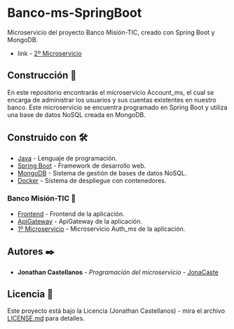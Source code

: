 # Banco-ms-SpringBoot
Microservicio del proyecto Banco Misión-TIC, creado con Spring Boot y MongoDB.
* link - [2º Microservicio](https://banco-ms-spring-boot.herokuapp.com/)

## Construcción 🚀

En este repositorio encontrarás el microservicio Account_ms, el cual se encarga de administrar los usuarios y sus cuentas existentes en nuestro banco. Este microservicio se encuentra programado en Spring Boot y utiliza una base de datos NoSQL creada en MongoDB. 

## Construido con 🛠️

* [Java](https://www.java.com/es/) - Lenguaje de programación.
* [Spring Boot](https://spring.io/projects/spring-boot) - Framework de desarrollo web.
* [MongoDB](https://www.mongodb.com/es) - Sistema de gestión de bases de datos NoSQL.
* [Docker](https://www.docker.com/) - Sistema de despliegue con contenedores.

### Banco Misión-TIC 📌

* [Frontend](https://github.com/JonaCaste/Banco-frontend) - Frontend de la aplicación.
* [ApiGateway](https://github.com/JonaCaste/Banco-APIGateway) - ApiGateway de la aplicación.
* [1º Microservicio](https://github.com/JonaCaste/Banco-ms-Django) - Microservicio Auth_ms de la aplicación.

## Autores ✒️

* **Jonathan Castellanos** - *Programación del microservicio* - [JonaCaste](https://github.com/JonaCaste)

## Licencia 📄

Este proyecto está bajo la Licencia (Jonathan Castellanos) - mira el archivo [LICENSE.md](LICENSE.md) para detalles.